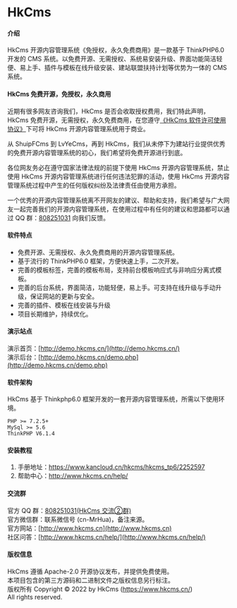 # HkCms

#### 介绍
HkCms 开源内容管理系统《免授权，永久免费商用》是一款基于 ThinkPHP6.0 开发的 CMS 系统。以免费开源、无需授权、系统易安装升级、界面功能简洁轻便、易上手、插件与模板在线升级安装、建站联盟扶持计划等优势为一体的 CMS 系统。

#### HkCms 免费开源，免授权，永久商用
近期有很多网友咨询我们，HkCms 是否会收取授权费用，我们特此声明，HkCms 免费开源，无需授权，永久免费商用，在您遵守<a href="https://www.hkcms.cn/instructions/24.html" target="_blank">《HkCms 软件许可使用协议》</a>下可将 HkCms 开源内容管理系统用于商业。

从 ShuipFCms 到 LvYeCms，再到 HkCms，我们从未停下为建站行业提供优秀的免费开源内容管理系统的初心，我们希望将免费开源进行到底。

各位网友务必在遵守国家法律法规的前提下使用 HkCms 开源内容管理系统，禁止使用 HkCms 开源内容管理系统进行任何违法犯罪的活动，使用 HkCms 开源内容管理系统过程中产生的任何版权纠纷及法律责任由使用方承担。

一个优秀的开源内容管理系统离不开网友的建议、帮助和支持，我们希望与广大网友一起完善我们的开源内容管理系统，在使用过程中有任何的建议和思路都可以通过 QQ 群：<a href="https://jq.qq.com/?_wv=1027&k=8YzV4elJ" target="_blank">808251031</a> 向我们反馈。

#### 软件特点
- 免费开源、无需授权、永久免费商用的开源内容管理系统。
- 基于流行的 ThinkPHP6.0 框架，方便快速上手，二次开发。
- 完善的模板标签，完善的模板布局，支持前台模板响应式与非响应分离式模板。
- 完善的后台系统，界面简洁，功能轻便，易上手。可支持在线升级与手动升级，保证网站的更新与安全。
- 完善的插件、模板在线安装与升级
- 项目长期维护，持续优化。

#### 演示站点
演示首页：[http://demo.hkcms.cn/](http://demo.hkcms.cn/)  
演示后台：[http://demo.hkcms.cn/demo.php](http://demo.hkcms.cn/demo.php)  

#### 软件架构
HkCms 基于 Thinkphp6.0 框架开发的一套开源内容管理系统，所需以下使用环境。
````  
PHP >= 7.2.5+
MySql >= 5.6
ThinkPHP V6.1.4
```` 

#### 安装教程

1.  手册地址：https://www.kancloud.cn/hkcms/hkcms_tp6/2252597
2.  帮助中心：http://www.hkcms.cn/help/

#### 交流群
官方 QQ 群：<a href="https://jq.qq.com/?_wv=1027&k=8YzV4elJ" target="_blank">808251031(HkCms 交流②群)</a>  
官方微信群：联系微信号 (cn-MrHua)，备注来源。  
官方网站：[http://www.hkcms.cn](http://www.hkcms.cn)  
社区问答：[http://www.hkcms.cn/help/](http://www.hkcms.cn/help/)

#### 版权信息
HkCms 遵循 Apache-2.0 开源协议发布，并提供免费使用。  
本项目包含的第三方源码和二进制文件之版权信息另行标注。  
版权所有 Copyright © 2022 by HkCms (https://www.hkcms.cn/)  
All rights reserved.